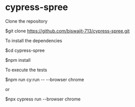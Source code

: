 # cypress-spree

Clone the repository

$git clone https://github.com/biswajit-713/cypress-spree.git

To install the dependencies

$cd cypress-spree

$npm install

To execute the tests

$npm run cy:run -- --browser chrome

or 

$npx cypress run --browser chrome
